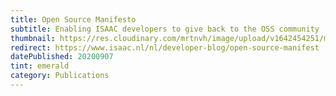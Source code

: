```yaml
---
title: Open Source Manifesto
subtitle: Enabling ISAAC developers to give back to the OSS community
thumbnail: https://res.cloudinary.com/mrtnvh/image/upload/v1642454251/mrtnvh.com/open-source-manifesto-bw.jpg
redirect: https://www.isaac.nl/nl/developer-blog/open-source-manifest
datePublished: 20200907
tint: emerald
category: Publications
---
```

